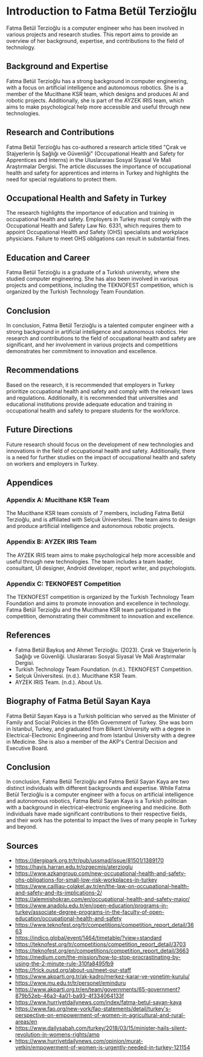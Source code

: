 # Introduction to Fatma Betül Terzioğlu
Fatma Betül Terzioğlu is a computer engineer who has been involved in various projects and research studies. This report aims to provide an overview of her background, expertise, and contributions to the field of technology.

## Background and Expertise
Fatma Betül Terzioğlu has a strong background in computer engineering, with a focus on artificial intelligence and autonomous robotics. She is a member of the Mucithane KSR team, which designs and produces AI and robotic projects. Additionally, she is part of the AYZEK IRIS team, which aims to make psychological help more accessible and useful through new technologies.

## Research and Contributions
Fatma Betül Terzioğlu has co-authored a research article titled "Çırak ve Stajyerlerin İş Sağlığı ve Güvenliği" (Occupational Health and Safety for Apprentices and Interns) in the Uluslararası Sosyal Siyasal Ve Mali Araştırmalar Dergisi. The article discusses the importance of occupational health and safety for apprentices and interns in Turkey and highlights the need for special regulations to protect them.

## Occupational Health and Safety in Turkey
The research highlights the importance of education and training in occupational health and safety. Employers in Turkey must comply with the Occupational Health and Safety Law No. 6331, which requires them to appoint Occupational Health and Safety (OHS) specialists and workplace physicians. Failure to meet OHS obligations can result in substantial fines.

## Education and Career
Fatma Betül Terzioğlu is a graduate of a Turkish university, where she studied computer engineering. She has also been involved in various projects and competitions, including the TEKNOFEST competition, which is organized by the Turkish Technology Team Foundation.

## Conclusion
In conclusion, Fatma Betül Terzioğlu is a talented computer engineer with a strong background in artificial intelligence and autonomous robotics. Her research and contributions to the field of occupational health and safety are significant, and her involvement in various projects and competitions demonstrates her commitment to innovation and excellence.

## Recommendations
Based on the research, it is recommended that employers in Turkey prioritize occupational health and safety and comply with the relevant laws and regulations. Additionally, it is recommended that universities and educational institutions provide adequate education and training in occupational health and safety to prepare students for the workforce.

## Future Directions
Future research should focus on the development of new technologies and innovations in the field of occupational health and safety. Additionally, there is a need for further studies on the impact of occupational health and safety on workers and employers in Turkey.

## Appendices
### Appendix A: Mucithane KSR Team
The Mucithane KSR team consists of 7 members, including Fatma Betül Terzioğlu, and is affiliated with Selçuk Üniversitesi. The team aims to design and produce artificial intelligence and autonomous robotic projects.

### Appendix B: AYZEK IRIS Team
The AYZEK IRIS team aims to make psychological help more accessible and useful through new technologies. The team includes a team leader, consultant, UI designer, Android developer, report writer, and psychologists.

### Appendix C: TEKNOFEST Competition
The TEKNOFEST competition is organized by the Turkish Technology Team Foundation and aims to promote innovation and excellence in technology. Fatma Betül Terzioğlu and the Mucithane KSR team participated in the competition, demonstrating their commitment to innovation and excellence.

## References
* Fatma Betül Baykuş and Ahmet Terzioğlu. (2023). Çırak ve Stajyerlerin İş Sağlığı ve Güvenliği. Uluslararası Sosyal Siyasal Ve Mali Araştırmalar Dergisi.
* Turkish Technology Team Foundation. (n.d.). TEKNOFEST Competition.
* Selçuk Üniversitesi. (n.d.). Mucithane KSR Team.
* AYZEK IRIS Team. (n.d.). About Us.

## Biography of Fatma Betül Sayan Kaya
Fatma Betül Sayan Kaya is a Turkish politician who served as the Minister of Family and Social Policies in the 65th Government of Turkey. She was born in Istanbul, Turkey, and graduated from Bilkent University with a degree in Electrical-Electronic Engineering and from Istanbul University with a degree in Medicine. She is also a member of the AKP's Central Decision and Executive Board.

## Conclusion
In conclusion, Fatma Betül Terzioğlu and Fatma Betül Sayan Kaya are two distinct individuals with different backgrounds and expertise. While Fatma Betül Terzioğlu is a computer engineer with a focus on artificial intelligence and autonomous robotics, Fatma Betül Sayan Kaya is a Turkish politician with a background in electrical-electronic engineering and medicine. Both individuals have made significant contributions to their respective fields, and their work has the potential to impact the lives of many people in Turkey and beyond.


## Sources

- https://dergipark.org.tr/tr/pub/ussmad/issue/81501/1389170
- https://havis.harran.edu.tr/ozgecmis/aterzioglu
- https://www.azkangroup.com/new-occupational-health-and-safety-ohs-obligations-for-small-low-risk-workplaces-in-turkey
- https://www.cailliau-colakel.av.tr/en/the-law-on-occupational-health-and-safety-and-its-implications-2/
- https://alemnishokran.com/en/occupational-health-and-safety-major/
- https://www.anadolu.edu.tr/en/open-education/programs-in-turkey/associate-degree-programs-in-the-faculty-of-open-education/occupational-health-and-safety
- https://www.teknofest.org/tr/competitions/competition_report_detail/3663
- https://indico.global/event/1464/timetable/?view=standard
- https://teknofest.org/tr/competitions/competition_report_detail/3703
- https://teknofest.org/en/competitions/competition_report_detail/3663
- https://medium.com/the-mission/how-to-stop-procrastinating-by-using-the-2-minute-rule-310fa8495fb9
- https://frick.ousd.org/about-us/meet-our-staff
- https://www.akparti.org.tr/ak-kadro/merkez-karar-ve-yonetim-kurulu/
- https://www.mu.edu.tr/tr/personel/eminduru
- https://www.akparti.org.tr/en/team/governments/65-government?879b52eb-46a3-4a01-ba93-4f334064133f
- https://www.hurriyetdailynews.com/index/fatma-betul-sayan-kaya
- https://www.fao.org/new-york/fao-statements/detail/turkey's-perspective-on-empowerment-of-women-in-agricultural-and-rural-areas/en
- https://www.dailysabah.com/turkey/2018/03/15/minister-hails-silent-revolution-in-womens-rights/amp
- https://www.hurriyetdailynews.com/opinion/murat-yetkin/empowerment-of-women-is-urgently-needed-in-turkey-121154